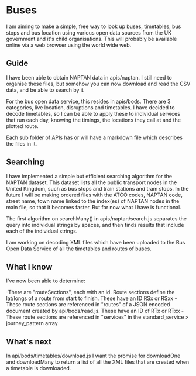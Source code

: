 # Buses
I am aiming to make a simple, free way to look up buses, timetables, bus stops and bus location using various open data sources from the UK government and it's child organisations. This will probably be available online via a web browser using the world wide web.

## Guide

I have been able to obtain NAPTAN data in apis/naptan. I still need to organise these files, but somehow you can now download and read the CSV data, and be able to search by it

For the bus open data service, this resides in apis/bods. There are 3 categories, live location, disruptions and timetables. I have decided to decode timetables, so I can be able to apply these to individual services that run each day, knowing the timings, the locations they call at and the plotted route.

Each sub folder of APIs has or will have a markdown file which describes the files in it.

## Searching
I have implemented a simple but efficient searching algorithm for the NAPTAN dataset. This dataset lists all the public transport nodes in the United Kingdom, such as bus stops and train stations and tram stops.
In the future I will be making ordered files with the ATCO codes, NAPTAN code, street name, town name linked to the index(es) of NAPTAN nodes in the main file, so that it becomes faster. But for now what I have is functional.

The first algorithm on searchMany() in apis/naptan/search.js separates the query into individual strings by spaces, and then finds results that include each of the individual strings.

I am working on decoding XML files which have been uploaded to the Bus Open Data Service of all the timetables and routes of buses.


## What I know
I've now been able to determine:

-There are "routeSections", each with an id. Route sections define the lat/longs of a route from start to finish. These have an ID RSx or RSxx
-These route sections are referenced in "routes" of a JSON encoded document created by api/bods/read.js. These have an ID of RTx or RTxx
-These route sections are referenced in "services" in the standard_service > journey_pattern array

## What's next
In api/bods/timetables/download.js I want the promise for downloadOne and downloadMany to return a list of all the XML files that are created when a timetable is downloaded.